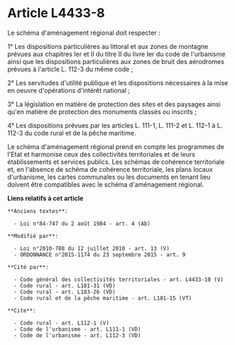 # Article L4433-8

Le schéma d'aménagement régional doit respecter : 

1° Les dispositions particulières au littoral et aux zones de montagne prévues aux chapitres Ier et II du titre II du livre
Ier du code de l'urbanisme ainsi que les dispositions particulières aux zones de bruit des aérodromes prévues à l'article L.
112-3 du même code ; 

2° Les servitudes d'utilité publique et les dispositions nécessaires à la mise en oeuvre d'opérations d'intérêt national ; 

3° La législation en matière de protection des sites et des paysages ainsi qu'en matière de protection des monuments classés
ou inscrits ; 

4° Les dispositions prévues par les articles L. 111-1, L. 111-2 et L. 112-1 à L. 112-3 du code rural et de la pêche
maritime. 

Le schéma d'aménagement régional prend en compte les programmes de l'Etat et harmonise ceux des collectivités territoriales
et de leurs établissements et services publics. Les schémas de cohérence territoriale et, en l'absence de schéma de cohérence
territoriale, les plans locaux d'urbanisme, les cartes communales ou les documents en tenant lieu doivent être compatibles
avec le schéma d'aménagement régional.

**Liens relatifs à cet article**

	**Anciens textes**:

	  - Loi n°84-747 du 2 août 1984 - art. 4 (Ab)

	**Modifié par**:

	  - Loi n°2010-788 du 12 juillet 2010 - art. 13 (V)
	  - ORDONNANCE n°2015-1174 du 23 septembre 2015 - art. 9

	**Cité par**:

	  - Code général des collectivités territoriales - art. L4433-10 (V)
	  - Code rural - art. L181-31 (VD)
	  - Code rural - art. L183-26 (VD)
	  - Code rural et de la pêche maritime - art. L181-15 (VT)

	**Cite**:

	  - Code rural - art. L112-1 (V)
	  - Code de l'urbanisme - art. L111-1 (VD)
	  - Code de l'urbanisme - art. L112-3 (VD)
